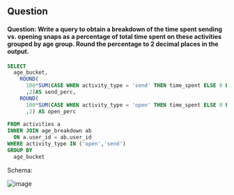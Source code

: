 ## Question

#### Question: Write a query to obtain a breakdown of the time spent sending vs. opening snaps as a percentage of total time spent on these activities grouped by age group. Round the percentage to 2 decimal places in the output.


````SQL
SELECT 
  age_bucket,
    ROUND(
      100*SUM(CASE WHEN activity_type = 'send' THEN time_spent ELSE 0 END) / SUM(time_spent)
      ,2)AS send_perc,
    ROUND(
      100*SUM(CASE WHEN activity_type = 'open' THEN time_spent ELSE 0 END) / SUM(time_spent)
      ,2) AS open_perc
  
FROM activities a 
INNER JOIN age_breakdown ab
  ON a.user_id = ab.user_id
WHERE activity_type IN ('open','send')
GROUP BY 
  age_bucket
````

Schema: 

![image](https://github.com/karansinghuc/SQL/assets/140108687/3ad63f45-9a96-4a83-97f3-43a83f194278)
